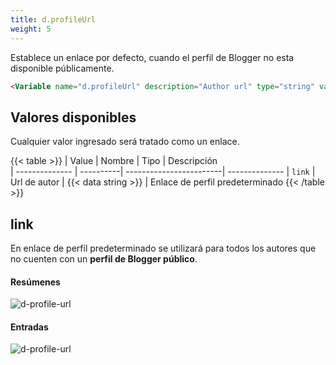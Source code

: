 ```yaml
---
title: d.profileUrl
weight: 5
---
```


Establece un enlace por defecto, cuando el perfil de Blogger no esta disponible públicamente.

```html
<Variable name="d.profileUrl" description="Author url" type="string" value="https://blogger.com"/>
```

## Valores disponibles

Cualquier valor ingresado será tratado como un enlace.

{{< table >}}
| Value          | Nombre    | Tipo                    | Descripción   
| -------------- | ----------| ------------------------| --------------
| `link`         | Url de autor    | {{< data string >}}  | Enlace de perfil predeterminado
{{< /table >}}


## link

En enlace de perfil predeterminado se utilizará para todos los autores que no cuenten con un **perfil de Blogger público**.

#### Resúmenes

![d-profile-url](/images/variables/default/d-profile-url.png)

#### Entradas

![d-profile-url](/images/variables/default/d-profile-url-post.png)